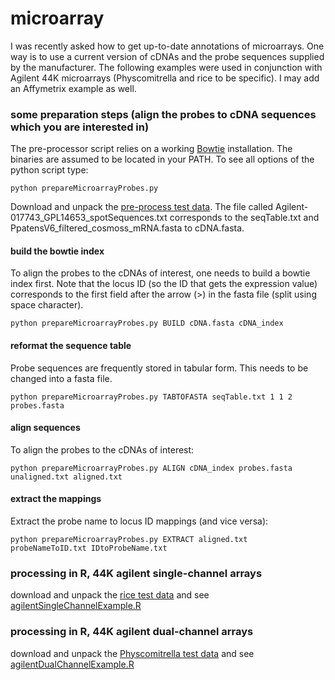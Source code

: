 microarray
==========

I was recently asked how to get up-to-date annotations of microarrays. One way is to use a current version of cDNAs and the probe sequences supplied by the manufacturer.
The following examples were used in conjunction with Agilent 44K microarrays (Physcomitrella and rice to be specific). I may add an Affymetrix example as well.

### some preparation steps (align the probes to cDNA sequences which you are interested in)
The pre-processor script relies on a working [Bowtie](http://bowtie-bio.sourceforge.net/index.shtml) installation. The binaries are assumed to be located in your PATH.
To see all options of the python script type:

```shell
python prepareMicroarrayProbes.py
```

Download and unpack the [pre-process test data](https://github.com/MWSchmid/microarray/blob/master/physcoSeqTabAndCDNA.zip?raw=true). The file called Agilent-017743_GPL14653_spotSequences.txt corresponds to the seqTable.txt and PpatensV6_filtered_cosmoss_mRNA.fasta to cDNA.fasta.

#### build the bowtie index
To align the probes to the cDNAs of interest, one needs to build a bowtie index first. Note that the locus ID (so the ID that gets the expression value) corresponds to the first field after the arrow (>) in the fasta file (split using space character).

```shell
python prepareMicroarrayProbes.py BUILD cDNA.fasta cDNA_index
```

#### reformat the sequence table
Probe sequences are frequently stored in tabular form. This needs to be changed into a fasta file.

```shell
python prepareMicroarrayProbes.py TABTOFASTA seqTable.txt 1 1 2 probes.fasta
```

#### align sequences
To align the probes to the cDNAs of interest:

```shell
python prepareMicroarrayProbes.py ALIGN cDNA_index probes.fasta unaligned.txt aligned.txt
```

#### extract the mappings
Extract the probe name to locus ID mappings (and vice versa):

```shell
python prepareMicroarrayProbes.py EXTRACT aligned.txt probeNameToID.txt IDtoProbeName.txt
```

### processing in R, 44K agilent single-channel arrays

download and unpack the [rice test data](https://github.com/MWSchmid/microarray/blob/master/rice.zip?raw=true) and see [agilentSingleChannelExample.R](https://github.com/MWSchmid/microarray/blob/master/agilentSingleChannelExample.R)

### processing in R, 44K agilent dual-channel arrays

download and unpack the [Physcomitrella test data](https://github.com/MWSchmid/microarray/blob/master/physco.zip?raw=true) and see [agilentDualChannelExample.R](https://github.com/MWSchmid/microarray/blob/master/agilentDualChannelExample.R)

